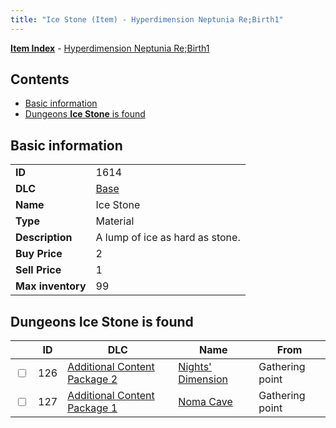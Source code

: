 ```yaml
---
title: "Ice Stone (Item) - Hyperdimension Neptunia Re;Birth1"
---
```


[**Item Index**](/neptunia/rb1/item/index.html) - [Hyperdimension Neptunia Re;Birth1](/neptunia/rb1)

## Contents

- [Basic information](#basic-information)
- [Dungeons **Ice Stone** is found](#dungeons-ice-stone-is-found)

## Basic information

|   |   |
| -- | -- |
| **ID** | 1614 |
| **DLC** | [Base](/neptunia/rb1/dlc/1-base.html) |
| **Name** | Ice Stone |
| **Type** | Material |
| **Description** | A lump of ice as hard as stone. |
| **Buy Price** | 2 |
| **Sell Price** | 1 |
| **Max inventory** | 99 |


## Dungeons **Ice Stone** is found

|    | ID | DLC | Name | From |
| -- | -- | --- | ---- | ---- |
| <input type="checkbox" id="rb1-dungeon-11-126" class="trackbox" /> | 126 | [Additional Content Package 2](/neptunia/rb1/dlc/11-pack2.html) | [Nights' Dimension](/neptunia/rb1/dungeon/11-126-nights-dimension.html) | Gathering point |
| <input type="checkbox" id="rb1-dungeon-10-127" class="trackbox" /> | 127 | [Additional Content Package 1](/neptunia/rb1/dlc/10-pack1.html) | [Noma Cave](/neptunia/rb1/dungeon/10-127-noma-cave.html) | Gathering point |

